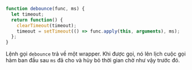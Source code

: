 ```js demo
function debounce(func, ms) {
  let timeout;
  return function() {
    clearTimeout(timeout);
    timeout = setTimeout(() => func.apply(this, arguments), ms);
  };
}

```

Lệnh gọi `debounce` trả về một wrapper. Khi được gọi, nó lên lịch cuộc gọi hàm ban đầu sau `ms` đã cho và hủy bỏ thời gian chờ như vậy trước đó.

